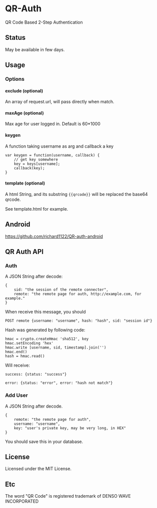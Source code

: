 # QR-Auth

QR Code Based 2-Step Authentication

## Status

May be available in few days.

## Usage

### Options

#### exclude (optional)

An array of request.url, will pass directly when match.

#### maxAge (optional)

Max age for user logged in. Default is 60*1000

#### keygen

A function taking username as arg and callback a key

```
var keygen = function(username, callback) {
    // get key somewhere
    key = keys[username];
    callback(key);
}
```

#### template (optional)

A html String, and its substring `{{qrcode}}` will be replaced the base64 qrcode.

See template.html for example.

## Android

https://github.com/richard1122/QR-auth-android

## QR Auth API

### Auth

A JSON String after decode:

```
{
    sid: "the session of the remote connecter",
    remote: "the remote page for auth, http://example.com, for example."
}
```

When receive this message, you should 

```
POST remote {username: "username", hash: "hash", sid: "session id"}
```

Hash was generated by following code:

```
hmac = crypto.createHmac 'sha512', key
hmac.setEncoding 'hex'
hmac.write [username, sid, timestamp].join('')
hmac.end()
hash = hmac.read()
```

Will receive:

```
success: {status: "success"}
```
```
error: {status: "error", error: "hash not match"}
```


### Add User

A JSON String after decode.

```
{
    remote: "the remote page for auth",
    username: "username",
    key: "user's private key, may be very long, in HEX"
}
```

You should save this in your database.

## License

Licensed under the MIT License.

## Etc

The word "QR Code" is registered trademark of DENSO WAVE INCORPORATED
